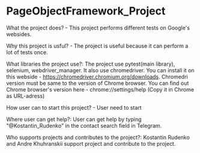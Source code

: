 # PageObjectFramework_Project


What the project does? -
This project performs different tests on Google's websides.

Why this project is usful? -
The project is useful because it can perform a lot of tests once.

What libraries the project use?:
The project use pytest(main library), selenium, webdriver_manager. It also use chromedriver.
You can install it on this webside - https://chromedriver.chromium.org/downloads.
Chromedri version must be same to the version of Chrome browser. You can find out Chrome browser's version 
here - chrome://settings/help (Copy it in Chrome as URL-adress)

How user can to start this project? -
User need to start

Where user can get help?:
User can get help by typing "@Kostantin_Rudenko" in the contact search field in Telegram.

Who supports projects and contributes to the project?:
Kostantin Rudenko and Andre Khuhranskii support project and contribute to the project.